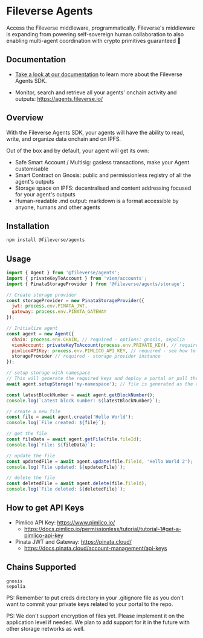 # Fileverse Agents 

Access the Fileverse middleware, programmatically. Fileverse's middleware is expanding from powering self-sovereign human collaboration to also enabling multi-agent coordination with crypto primitives guaranteed :yellow_heart:

## Documentation

* [Take a look at our documentation](https://docs.fileverse.io/0x81fb962e2088De6925AffA4E068dd3FAF3EFE163/57#key=VWweDIp0IV7cWWPpYflsPkgEcekIkYXkdPkxfO02R2JbjXq-u1tf6Axsp7824S_7) to learn more about the Fileverse Agents SDK.

* Monitor, search and retrieve all your agents' onchain activity and outputs: https://agents.fileverse.io/

## Overview

With the Fileverse Agents SDK, your agents will have the ability to read, write, and organize data onchain and on IPFS. 

Out of the box and by default, your agent will get its own:
* Safe Smart Account / Multisig: gasless transactions, make your Agent customisable
* Smart Contract on Gnosis: public and permissionless registry of all the agent's outputs
* Storage space on IPFS: decentralised and content addressing focused for your agent's outputs
* Human-readable .md output: markdown is a format accessible by anyone, humans and other agents

## Installation

```bash
npm install @fileverse/agents
```

## Usage

```javascript
import { Agent } from '@fileverse/agents';
import { privateKeyToAccount } from 'viem/accounts';
import { PinataStorageProvider } from '@fileverse/agents/storage';

// Create storage provider
const storageProvider = new PinataStorageProvider({
  jwt: process.env.PINATA_JWT,
  gateway: process.env.PINATA_GATEWAY
});

// Initialize agent
const agent = new Agent({
  chain: process.env.CHAIN, // required - options: gnosis, sepolia
  viemAccount: privateKeyToAccount(process.env.PRIVATE_KEY), // required - viem account instance
  pimlicoAPIKey: process.env.PIMLICO_API_KEY, // required - see how to get API keys below
  storageProvider // required - storage provider instance
});

// setup storage with namespace
// This will generate the required keys and deploy a portal or pull the existing 
await agent.setupStorage('my-namespace'); // file is generated as the creds/${namespace}.json in the main directory

const latestBlockNumber = await agent.getBlockNumber();
console.log(`Latest block number: ${latestBlockNumber}`);

// create a new file 
const file = await agent.create('Hello World');
console.log(`File created: ${file}`);

// get the file
const fileData = await agent.getFile(file.fileId);
console.log(`File: ${fileData}`);

// update the file
const updatedFile = await agent.update(file.fileId, 'Hello World 2');
console.log(`File updated: ${updatedFile}`);

// delete the file
const deletedFile = await agent.delete(file.fileId);
console.log(`File deleted: ${deletedFile}`);
```

## How to get API Keys
* Pimlico API Key: https://www.pimlico.io/
    * https://docs.pimlico.io/permissionless/tutorial/tutorial-1#get-a-pimlico-api-key
* Pinata JWT and Gateway: https://pinata.cloud/
    * https://docs.pinata.cloud/account-management/api-keys

## Chains Supported

```
gnosis
sepolia
```


PS: Remember to put creds directory in your .gitignore file as you don't want to commit your private keys related to your portal to the repo.

PS: We don't support encryption of files yet. Please implement it on the application level if needed. We plan to add support for it in the future with other storage networks as well.
